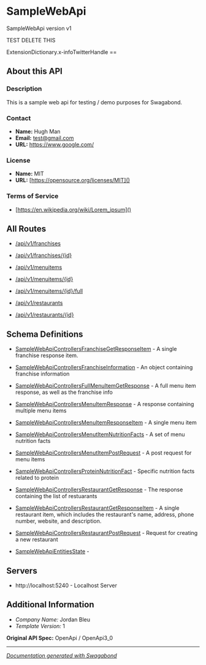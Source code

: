 
# SampleWebApi

SampleWebApi version v1

TEST DELETE THIS 

ExtensionDictionary.x-infoTwitterHandle == 

## About this API

### Description

This is a sample web api for testing / demo purposes for Swagabond.

### Contact 
* **Name:** Hugh Man
* **Email:** test@gmail.com
* **URL:** https://www.google.com/


### License
* **Name:** MIT
* **URL:** [https://opensource.org/licenses/MIT]()


### Terms of Service
* [https://en.wikipedia.org/wiki/Lorem_ipsum]()



## All Routes

* [/api/v1/franchises](./paths/Apiv1Franchises.md)

* [/api/v1/franchises/{id}](./paths/Apiv1Franchisesid.md)

* [/api/v1/menuitems](./paths/Apiv1Menuitems.md)

* [/api/v1/menuitems/{id}](./paths/Apiv1Menuitemsid.md)

* [/api/v1/menuitems/{id}/full](./paths/Apiv1Menuitemsidfull.md)

* [/api/v1/restaurants](./paths/Apiv1Restaurants.md)

* [/api/v1/restaurants/{id}](./paths/Apiv1Restaurantsid.md)
 

## Schema Definitions

* [SampleWebApiControllersFranchiseGetResponseItem](./schema/SampleWebApiControllersFranchiseGetResponseItem.md) - A single franchise response item.

* [SampleWebApiControllersFranchiseInformation](./schema/SampleWebApiControllersFranchiseInformation.md) - An object containing franchise information

* [SampleWebApiControllersFullMenuItemGetResponse](./schema/SampleWebApiControllersFullMenuItemGetResponse.md) - A full menu item response, as well as the franchise info

* [SampleWebApiControllersMenuItemResponse](./schema/SampleWebApiControllersMenuItemResponse.md) - A response containing multiple menu items

* [SampleWebApiControllersMenuItemResponseItem](./schema/SampleWebApiControllersMenuItemResponseItem.md) - A single menu item

* [SampleWebApiControllersMenutItemNutritionFacts](./schema/SampleWebApiControllersMenutItemNutritionFacts.md) - A set of menu nutrition facts

* [SampleWebApiControllersMenutItemPostRequest](./schema/SampleWebApiControllersMenutItemPostRequest.md) - A post request for menu items

* [SampleWebApiControllersProteinNutritionFact](./schema/SampleWebApiControllersProteinNutritionFact.md) - Specific nutrition facts related to protein

* [SampleWebApiControllersRestaurantGetResponse](./schema/SampleWebApiControllersRestaurantGetResponse.md) - The response containing the list of restuarants

* [SampleWebApiControllersRestaurantGetResponseItem](./schema/SampleWebApiControllersRestaurantGetResponseItem.md) - A single restaurant item, which includes the restaurant's name, address, phone number, website, and description.

* [SampleWebApiControllersRestaurantPostRequest](./schema/SampleWebApiControllersRestaurantPostRequest.md) - Request for creating a new restaurant

* [SampleWebApiEntitiesState](./schema/SampleWebApiEntitiesState.md) - 




## Servers
* http://localhost:5240 - Localhost Server



## Additional Information
* *Company Name:* Jordan Bleu
* *Template Version:* 1

**Original API Spec:** OpenApi / OpenApi3_0

***

*[Documentation generated with Swagabond](https://github.com/jordanbleu/swagabond)*
